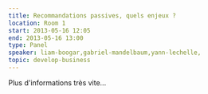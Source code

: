 ```yaml
---
title: Recommandations passives, quels enjeux ?
location: Room 1
start: 2013-05-16 12:05
end: 2013-05-16 13:00
type: Panel
speaker: liam-boogar,gabriel-mandelbaum,yann-lechelle,
topic: develop-business
---
```


Plus d'informations très vite...